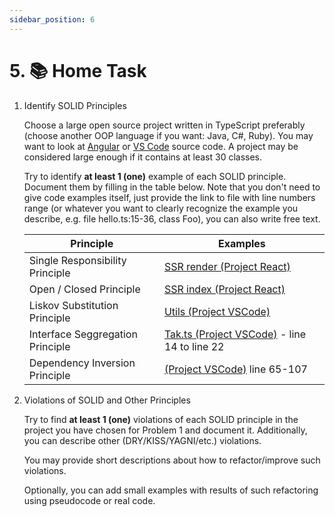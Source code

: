 ```yaml
---
sidebar_position: 6
---
```


# 5. 📚 Home Task

1. Identify SOLID Principles

   Choose a large open source project written in TypeScript preferably (choose another OOP language if you want: Java, C#, Ruby). You may want to look at [Angular](https://github.com/angular) or [VS Code](https://github.com/microsoft/vscode) source code. A project may be considered large enough if it contains at least 30 classes.

   Try to identify **at least 1 (one)** example of each SOLID principle. Document them by filling in the table below. Note that you don't need to give code examples itself, just provide the link to file with line numbers range (or whatever you want to clearly recognize the example you describe, e.g. file hello.ts:15-36, class Foo), you can also write free text.

   | Principle                        | Examples |
   | -------------------------------- | -------- |
   | Single Responsibility Principle  |   [SSR render (Project React)](https://github.dev/facebook/react/blob/main/fixtures/ssr/server/render.js#L23)        |
   | Open / Closed Principle          | [SSR index (Project React)](https://github.dev/facebook/react/blob/main/fixtures/ssr/server/index.js#L6)         |
   | Liskov Substitution Principle    |     [Utils (Project VSCode)](https://github.dev/microsoft/vscode/blob/main/build/lib/eslint/utils.ts#L1)     |
   | Interface Seggregation Principle |    [Tak.ts (Project VSCode)](https://github.dev/microsoft/vscode/blob/main/build/lib/task.ts#L14) - line 14 to line 22      |
   | Dependency Inversion Principle   |      [(Project VSCode)](https://github.dev/microsoft/vscode/blob/main/build/lib/policies.ts#L148)   line 65-107  |

2. Violations of SOLID and Other Principles

   Try to find **at least 1 (one)** violations of each SOLID principle in the project you have chosen for Problem 1 and document it. Additionally, you can describe other (DRY/KISS/YAGNI/etc.) violations.

   You may provide short descriptions about how to refactor/improve such violations.

   Optionally, you can add small examples with results of such refactoring using pseudocode or real code.
